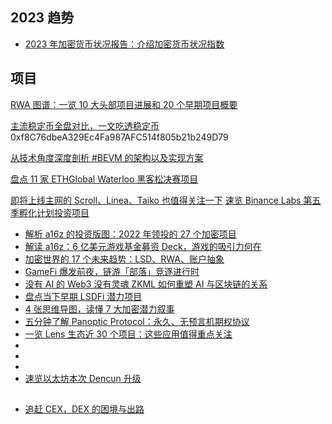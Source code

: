 ## 2023 趋势

- [2023 年加密货币状况报告：介绍加密货币状况指数](https://a16zcrypto.com/posts/article/state-of-crypto-report-2023/)

## 项目

[RWA 图谱：一览 10 大头部项目进展和 20 个早期项目概要](https://foresightnews.pro/article/detail/37553)

[主流稳定币全盘对比，一文吃透稳定币](https://twitter.com/veDAO_com/status/1677259692731686912)
0xf8C76dbeA329Ec4Fa987AFC514f805b21b249D79

[从技术角度深度剖析 #BEVM 的架构以及实现方案](https://twitter.com/BTClayer2/status/1673262550706970624)

[盘点 11 家 ETHGlobal Waterloo 黑客松决赛项目](https://foresightnews.pro/article/detail/35999)

[即将上线主网的 Scroll、Linea、Taiko 也值得关注一下](https://twitter.com/BTW0205/status/1671065095001210881)
[速览 Binance Labs 第五季孵化计划投资项目](https://foresightnews.pro/article/detail/35749)

- [解析 a16z 的投资版图：2022 年领投的 27 个加密项目](https://www.theblockbeats.info/news/31926?search=1)
- [解读 a16z：6 亿美元游戏基金募资 Deck，游戏的吸引力何在](https://www.theblockbeats.info/news/37133?search=1)
- [加密世界的 17 个未来趋势：LSD、RWA、账户抽象](https://foresightnews.pro/article/detail/34500)
- [GameFi 爆发前夜，链游「部落」竞逐进行时](https://www.theblockbeats.info/news/42477)
- [没有 AI 的 Web3 没有灵魂 ZKML 如何重塑 AI 与区块链的关系](https://web3caff.com/zh/archives/63172)
- [盘点当下早期 LSDFi 潜力项目](https://foresightnews.pro/article/detail/35028)
- [4 张思维导图，读懂 7 大加密潜力叙事](https://foresightnews.pro/article/detail/34367)
- [五分钟了解 Panoptic Protocol：永久、无预言机期权协议](https://foresightnews.pro/article/detail/35362)
- [一览 Lens 生态近 30 个项目：这些应用值得重点关注](https://foresightnews.pro/article/detail/17282)
- []()
- []()
- []()
- [速览以太坊本次 Dencun 升级](https://foresightnews.pro/article/detail/35032)

##

- [追赶 CEX，DEX 的困境与出路](https://foresightnews.pro/article/detail/35006)
